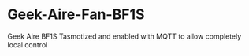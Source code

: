 # Geek-Aire-Fan-BF1S
Geek Aire BF1S Tasmotized and enabled with MQTT to allow completely local control

